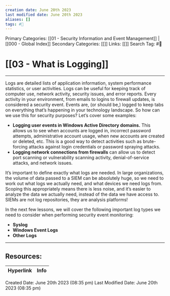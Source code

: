 ```yaml
---
creation date: June 20th 2023
last modified date: June 20th 2023
aliases: []
tags: #📖
---
```


Primary Categories: [[01 - Security Information and Event Management]] | [[000 - Global Index]] 
Secondary Categories: [[]] 
Links: [[]] 
Search Tag: #📖  

# [[03 - What is Logging]]  
---

Logs are detailed lists of application information, system performance statistics, or user activities. Logs can be useful for keeping track of computer use, network activity, security issues, and error reports. Every activity in your environment, from emails to logins to firewall updates, is considered a security event. Events are, (or should be,) logged to keep tabs on everything that’s happening in your technology landscape. So how can we use this for security purposes? Let’s cover some examples:

- **Logging user events in Windows Active Directory domains.** This allows us to see when accounts are logged in, incorrect password attempts, administrative account usage, when new accounts are created or deleted, etc. This is a good way to detect activities such as brute-forcing attacks against login credentials or password spraying attacks.
- **Logging network connections from firewalls** can allow us to detect port scanning or vulnerability scanning activity, denial-of-service attacks, and network issues.

It’s important to define exactly what logs are needed. In large organizations, the volume of data passed to a SIEM can be absolutely huge, so we need to work out what logs we actually need, and what devices we need logs from. Scoping this appropriately means there is less noise, and it’s easier to analyze the data we actually need, instead of the data we have access to. SIEMs are not log repositories, they are analysis platforms!

In the next few lessons, we will cover the following important log types we need to consider when performing security event monitoring:

- **Syslog**
- **Windows Event Logs**
- **Other Logs**


___

## Resources:

| Hyperlink | Info |
| --------- | ---- |


Created Date: June 20th 2023 (08:35 pm) 
Last Modified Date: June 20th 2023 (08:35 pm)
